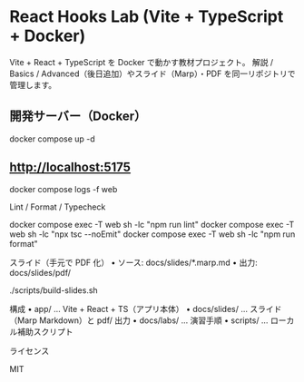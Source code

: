 # React Hooks Lab (Vite + TypeScript + Docker)

Vite + React + TypeScript を Docker で動かす教材プロジェクト。
解説 / Basics / Advanced（後日追加）やスライド（Marp）・PDF を同一リポジトリで管理します。

## 開発サーバー（Docker）

docker compose up -d

## <http://localhost:5175>

docker compose logs -f web

Lint / Format / Typecheck

docker compose exec -T web sh -lc "npm run lint"
docker compose exec -T web sh -lc "npx tsc --noEmit"
docker compose exec -T web sh -lc "npm run format"

スライド（手元で PDF 化）
 • ソース: docs/slides/*.marp.md
 • 出力: docs/slides/pdf/

./scripts/build-slides.sh

構成
 • app/ … Vite + React + TS（アプリ本体）
 • docs/slides/ … スライド（Marp Markdown）と pdf/ 出力
 • docs/labs/ … 演習手順
 • scripts/ … ローカル補助スクリプト

ライセンス

MIT
